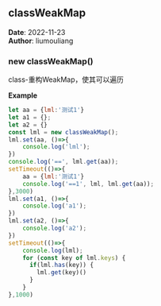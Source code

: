 ## classWeakMap
**Date**: 2022-11-23  
**Author**: liumouliang  
### new classWeakMap()
<p>class-重构WeakMap，使其可以遍历</p>

**Example**  
```javascript
let aa = {lml:'测试1'}
let a1 = {};
let a2 = {}
const lml = new classWeakMap();
lml.set(aa, ()=>{
    console.log('lml');
})
console.log('==', lml.get(aa));
setTimeout(()=>{
    aa = {lml:'测试1'}
    console.log('==1', lml, lml.get(aa));
},3000)
lml.set(a1, ()=>{
    console.log('a1');
})
lml.set(a2, ()=>{
    console.log('a2');
})
setTimeout(()=>{
    console.log(lml);
    for (const key of lml.keys) {
      if(lml.has(key)) {
        lml.get(key)()
      }
    }
},1000)
```
